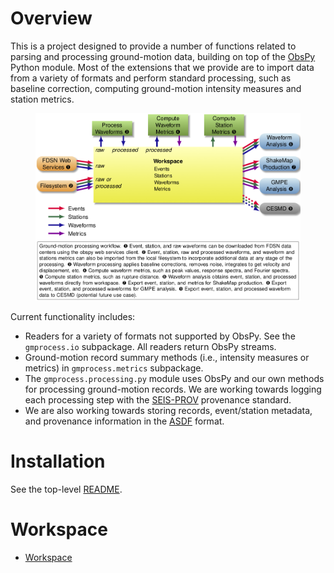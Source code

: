 # Overview

This is a project designed to provide a number of functions related to
parsing and processing ground-motion data, building on top of the
[ObsPy](https://github.com/obspy/obspy/wiki) Python module. Most of
the extensions that we provide are to import data from a variety of
formats and perform standard processing, such as baseline correction,
computing ground-motion intensity measures and station metrics.

<figure>
  <img width="600px" src="figs/workspace.png" alt="Digagram of workspace"/>
</figure>

Current functionality includes:

* Readers for a variety of formats not supported by ObsPy. See the
  `gmprocess.io` subpackage. All readers return ObsPy streams.
* Ground-motion record summary methods (i.e., intensity measures or metrics)
  in `gmprocess.metrics` subpackage.
* The `gmprocess.processing.py` module uses ObsPy and our own methods for
  processing ground-motion records. We are working towards logging each
  processing step with the
  [SEIS-PROV](http://seismicdata.github.io/SEIS-PROV/index.html)
  provenance standard.
* We are also working towards storing records, event/station metadata, and
  provenance information in the
  [ASDF](https://seismic-data.org/) format. 


# Installation

See the top-level [README](https://github.com/usgs/groundmotion-processing).

# Workspace

* [Workspace](workspace.md)
